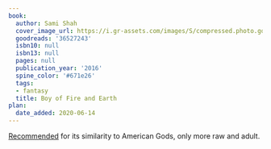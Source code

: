```yaml
---
book:
  author: Sami Shah
  cover_image_url: https://i.gr-assets.com/images/S/compressed.photo.goodreads.com/books/1509709740l/36527243._SY475_.jpg
  goodreads: '36527243'
  isbn10: null
  isbn13: null
  pages: null
  publication_year: '2016'
  spine_color: '#671e26'
  tags:
  - fantasy
  title: Boy of Fire and Earth
plan:
  date_added: 2020-06-14
---
```


[Recommended](https://www.reddit.com/r/Fantasy/comments/gzysv5/what_south_asian_scifi_can_tell_us_about_our_world/ftkmh44/)
for its similarity to American Gods, only more raw and adult.

